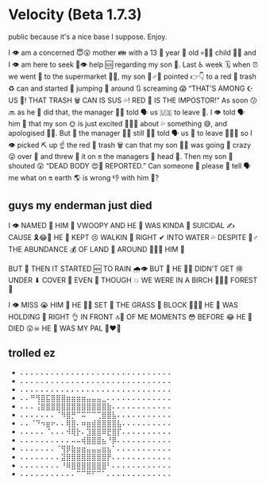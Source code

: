 # Velocity (Beta 1.7.3)

public because it's a nice base I suppose. Enjoy.


I 👁 am a concerned 😇😮 mother 👪 with a 13 💯 year 📅 old 💀👴🔞 child 👧👶 and I 👁 am here to seek 👀👁 help 🆘 regarding my son 👦. Last ♿ week 🗓 when ⏰ we went 🏃 to the supermarket 🛒🍎, my son 👦♂👨 pointed 👉👇 to a red 👹 trash ♻ can and started 💢 jumping 💃 around 🔃 screaming 😱 “THAT’S AMONG ☪ US 👨! THAT TRASH 🗑 CAN IS SUS 💦! RED 👹 IS THE IMPOSTOR!” As soon 😗🔜 as he 👨 did that, the manager 👨‍💼 told 🗣 us 🇺🇸 to leave 🍃. I 👁 told 🗣 him 👴 that my son 🌞 is just excited 👀😃💦 about 💦 something 😅, and apologised 🤦‍♀️. But 🍑 the manager 👨‍💼 still 🤞🙌 told 🗣 us 👨 to leave 🍁🍃🌱 so I 👁 picked ⛏ up ☝ the red 📛 trash 🗑 can that my son 👦🏻 was going 🏃 crazy 😜 over 🔁 and threw 🤢 it on 🔛 the managers 🧔 head 💆. Then my son 👦 shouted 😲 “DEAD BODY 😍👗 REPORTED.” Can someone 👤 please 🙏 tell 🗣 me what on 🔛 earth 🌎 is wrong 👎 with him 👴?

## guys my enderman just died
I 👁 NAMED 📛 HIM 👨 VWOOPY AND HE 👨 WAS KINDA 🍕 SUICIDAL ✍ CAUSE 🎗😂💋 HE 👨 KEPT 😣 WALKIN 💃 RIGHT ✔ INTO WATER 💦 DESPITE 🙅♂ THE ABUNDANCE 💰 OF LAND 🛬 AROUND 🧱🎶🎵 HIM 👴

BUT 🍑 THEN IT STARTED 🆕 TO RAIN 🌧👁 BUT 🍑 HE 👨🏻 DIDN’T GET 🉐 UNDER ⬇ COVER 🍆 EVEN 🌃 THOUGH 💥 WE WERE IN A BIRCH 🌲🌴😩 FOREST 🐾

I 👁 MISS 😭 HIM 👴 HE 👨😎 SET 📐 THE GRASS 🌱 BLOCK 🚫🍆❌ HE 👥 WAS HOLDING 👫 RIGHT 👌 IN FRONT 🔝🏡 OF ME MOMENTS 😳 BEFORE 😂 HE 👥 DIED 😲☠ HE 👥 WAS MY PAL 👨‍❤️‍👨

## trolled ez

- ⠄⠄⠄⠄⠄⠄⠄⠄⠄⠄⠄⠄⠄⠄⠄⠄⠄⠄⠄⠄⠄⠄⠄⠄⠄⠄⠄⠄⠄⠄
- ⠄⠄⠄⠄⠄⠄⠄⠄⠄⠄⠄⠄⠄⠄⠄⠄⠄⠄⠄⠄⠄⠄⠄⠄⠄⠄⠄⠄⠄⠄
- ⠄⠄⠄⠄⠄⠄⠄⠄⠄⠄⠄⠄⠄⠄⠄⠄⠄⠄⠄⠄⠄⠄⠄⠄⠄⠄⠄⠄⠄⠄
- ⠄⠄⠛⢻⣿⣯⣿⣿⣿⣶⣶⣶⣶⣤⣤⣤⣀⠄⠄⠄⠄⠄⠄⠄⠄⠄⠄⠄⠄⠄
- ⠄⠄⠄⢨⣿⣿⣿⣿⣿⣿⣿⣿⣿⣿⣿⣿⣿⣷⠄⠄⠄⠄⠄⠄⠄⠄⠄⠄⠄⠄
- ⠄⠄⠄⠄⠄⠄⠄⠈⠻⣿⡛⠉⠭⠉⠉⢉⣿⣿⣧⠄⠄⠄⠄⠄⠄⠄⠄⠄⠄⠄
- ⠄⠄⠈⠙⠲⣶⠖⠄⠄⢿⣿⠄⠶⣶⣾⣿⣿⣿⣿⣧⠄⠄⠄⠄⠄⠄⠄⠄⠄⠄
- ⠄⠄⠄⠄⠄⠈⠄⠄⠄⠺⢿⡗⠄⣹⣿⣿⠿⣟⣿⡏⠄⠄⠄⠄⠄⠄⠄⠄⠄⠄
- ⠄⠄⠄⠄⠄⠄⠄⠄⠄⠄⠤⠤⢾⣿⣿⣿⣦⠘⡿⠄⠄⠄⠄⠄⠄⠄⠄⠄⠄⠄
- ⠄⠄⠄⠄⠄⠄⠄⠈⢻⡿⣷⣶⣶⣤⣤⣤⣶⣦⠁⠄⠄⠄⠄⠄⠄⠄⠄⠄⠄⠄
- ⠄⠄⠄⠄⠄⠄⠄⠄⣽⣿⣿⣿⣿⣿⣿⣿⣿⡟⠄⠄⠄⠄⠄⠄⠄⠄⠄⠄⠄⠄
- ⠄⠄⠄⠄⠄⠄⠄⠄⠘⠿⣿⣿⣿⣿⣿⣿⣿⠃⠄⠄⠄⠄⠄⠄⠄⠄⠄⠄⠄⠄
- ⠄⠄⠄⠄⠄⠄⠄⠄⠄⠄⠄⠉⠉⠛⠋⠉⠁⠄⠄⠄⠄⠄⠄⠄⠄⠄⠄⠄⠄⠄
